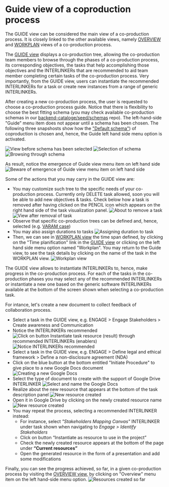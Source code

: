 # Guide view of a coproduction process

The GUIDE view can be considered the main view of a co-production process. It is closely linked to the other available views, namely [OVERVIEW](/docs/en/coproductionprocess-overview.html) and [WORKPLAN](/docs/en/coproductionprocess-workplan.html) views of a co-production process. 

The [GUIDE view](/docs/en/coproductionprocess-guide.html) displays a co-production tree, allowing the co-production team members to browse through the phases of a co-production process, its corresponding objectives, the tasks that help accomplishing those objectives and the INTERLINKERs that are recommended to aid team member completing certain tasks of the co-production process. Very importantly, from the GUIDE view, users can instantiate the recommended INTERLINKERs for a task or create new instances from a range of generic INTERLINKERs.

After creating a new co-production process, the user is requested to choose a co-production process guide. Notice that there is flexibility to choose the best fitting schema (you may check available co-production schemas in our [backend-cataloge/seed/schemas](https://github.com/interlink-project/backend-coproduction/tree/master/seed/schemas) repo). The left-hand-side "Guide" menu item does not appear until a schema has been chosen. The following three snapshosts show how the ["Default schema"](https://github.com/interlink-project/interlinkers-data/tree/master/schemas/default)) of coproduction is chosen and, hence, the Guide left hand side menu option is activated. 

   ![View before schema has been selected](images/guideview-defineschema0.png)
   ![Selection of schema](images/guideview-defineschema1.png)
   ![Browsing through schema](images/guideview-defineschema2.png)
   
As result, notice the emergence of Guide view menu item on left hand side ![Beware of emergence of Guide view menu item on left hand side](images/guideview-menuitememergence.png)

Some of the actions that you may carry in the GUIDE view are: 
   - You may customize such tree to the specific needs of your co-production process. Currently only DELETE task allowed, soon you will be able to add new objectives & tasks. Check below how a task is removed after having clicked on the PENCIL icon which appears on the right hand side of the task visualization panel.
   ![About to remove a task](images/guideview-removetask.png)
   ![View after removal of task](images/guideview-after-taskremoval.png)
   - Observe that specific co-production trees can be defined and, hence, selected (e.g. [VARAM case](https://github.com/interlink-project/interlinkers-data/tree/master/schemas/servicedescriptionenhancement))
   - You may also assign durations to tasks
   ![Assigning duration to task](images/guideview-assignduration.png)
   - Then, we can see in [WORKPLAN view](/docs/en/coproductionprocess-workplan.html) the time span defined, by clicking on the "Time planification" link in the [GUIDE view](/docs/en/coproductionprocess-guide.html) or clicking on the left hand side menu option named "Workplan". You may return to the Guide view, to see the task details by clicking on the name of the task in the WORKPLAN view. 
   ![Workplan view](images/workplanview-taskduration.png)
   
   
The GUIDE view allows to instantiate INTERLINKERs to, hence, make progress in the co-production process. For each of the tasks in the co-production phases you may select any of the recommended INTERLINKERs or instantiate a new one based on the generic software INTERLINKERs available at the bottom of the screen shown when selecting a co-production task. 

For intance, let's create a new document to collect feedback of collaboration process.
- Select a task in the GUIDE view, e.g. ENGAGE > Engage Stakeholders > Create awareness and Communication
- Notice the INTERLINKERs recommended
        ![Click on button Instantiate task resource (result) through recommended INTERLINKERs (enablers)](images/catalogueview-recommendedinterlinkers0.png)
	![Notice INTERLINKERs recommended](images/catalogueview-recommendedinterlinkers.png)
- Select a task in the GUIDE view, e.g. ENGAGE > Define legal and ethical framework > Define a non-disclosure agreement (NDA)
- Click on the blue button at the bottom entitled "Initiate Procedure" to give place to a new Google Docs document
	![Creating a new Google Docs](images/guideview-genericINTERLINKERinstantiation.png)
- Select the type of document to create with the support of Google Drive INTERLINKER
	![Select and name the Google Docs](images/googledrive-interlinker-init.png)
- Realize about the new resource that appears at the bottom of the task description panel
	![New resource created](images/guideview-newresource-created.png)
- Open it in Google Drive by clicking on the newly created resource name
	![New resource created](images/googledrive-viewdocument.png)
- You may repeat the process, selecting a recommended INTERLINKER instead:
	- For instance, select *"Stakeholders Mapping Canvas"* INTERLINKER under task shown when navigating to *Engage > Identify Stakeholders*  
	- Click on button “Instantiate as resource to use in the project”
	- Check the newly created resource appears at the bottom of the page under **“Current resources”**
	- Open the generated resource in the form of a presentation and add some modifications
	
Finally, you can see the progress achieved, so far, in a given co-production process by visiting the [OVERVIEW view](/docs/en/coproductionprocess-overview.html), by clicking on "Overview" menu item on the left hand-side menu option.
	![Resources created so far](images/coproductionproces-overview-NDA.png)
	

